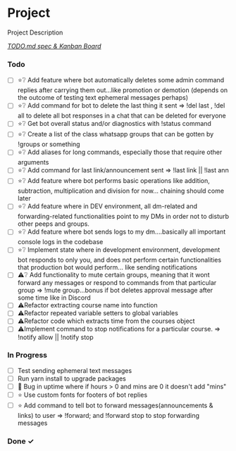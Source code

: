 # Project

Project Description

<em>[TODO.md spec & Kanban Board](https://bit.ly/3fCwKfM)</em>

### Todo

- [ ] ⭐❔ Add feature where bot automatically deletes some admin command replies after carrying them out...like promotion or demotion (depends on the outcome of testing text ephemeral messages perhaps)  
- [ ] ⭐❔ Add command for bot to delete the last thing it sent => !del last , !del all to delete all bot responses in a chat that can be deleted for everyone  
- [ ] ⭐❔ Get bot overall status and/or diagnostics with !status command  
- [ ] ⭐❔ Create a list of the class whatsapp groups that can be gotten by !groups or something  
- [ ] ⭐❔ Add aliases for long commands, especially those that require other arguments  
- [ ] ⭐❔ Add command for last link/announcement sent => !last link || !last ann  
- [ ] ⭐❔ Add feature where bot performs basic operations like addition, subtraction, multiplication and division for now... chaining should come later  
- [ ] ⭐❔ Add feature where in DEV environment, all dm-related and forwarding-related functionalities point to my DMs in order not to disturb other peeps and groups.  
- [ ] ⭐❔ Add feature where bot sends logs to my dm....basically all important console logs in the codebase  
- [ ] ⭐❔ Implement state where in development environment, development bot responds to only you, and does not perform certain functionalities that production bot would perform... like sending notifications  
- [ ] ⚠️❔ Add functionality to mute certain groups, meaning that it wont forward any messages or respond to commands from that particular group => !mute group...bonus if bot deletes approval message after some time like in Discord  
- [ ] ⚠️Refactor extracting course name into function  
- [ ] ⚠️Refactor repeated variable setters to global variables  
- [ ] ⚠️Refactor code which extracts time from the courses object  
- [ ] ⚠️Implement command to stop notifications for a particular course. => !notify allow <course> || !notify stop <course>  

### In Progress

- [ ] Test sending ephemeral text messages  
- [ ] Run yarn install to upgrade packages  
- [ ] 🐞 Bug in uptime where if hours > 0 and mins are 0 it doesn't add "mins"  
- [ ] ⭐ Use custom fonts for footers of bot replies  
- [ ] ⭐ Add command to tell bot to forward messages(announcements & links) to user => !forward; and !forward stop to stop forwarding messages  

### Done ✓


